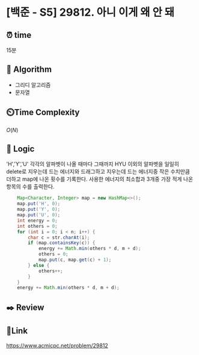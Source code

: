 # [백준 - S5] 29812. 아니 이게 왜 안 돼

## ⏰ **time**

15분

## :pushpin: **Algorithm**
- 그리디 알고리즘
- 문자열

## ⏲️**Time Complexity**

$O(N)$

## :round_pushpin: **Logic**
'H','Y','U' 각각의 알파벳이 나올 때마다 그때까지 HYU 이외의 알파벳을 일일히 delete로 지우는데 드는 에너지와 드래그하고 지우는데 드는 에너지중 작은 수치만큼 더하고 map에 나온 횟수를 기록한다. 사용한 에너지의 최소합과 3개중 가장 적게 나온 항목의 수를 출력한다.
```java
    Map<Character, Integer> map = new HashMap<>();
    map.put('H', 0);
    map.put('Y', 0);
    map.put('U', 0);
    int energy = 0;
    int others = 0;
    for (int i = 0; i < n; i++) {
        char c = str.charAt(i);
        if (map.containsKey(c)) {
            energy += Math.min(others * d, m + d);
            others = 0;
            map.put(c, map.get(c) + 1);
        } else {
            others++;
        }
    }
    energy += Math.min(others * d, m + d);
```

## :black_nib: **Review**  
## 📡**Link**
https://www.acmicpc.net/problem/29812